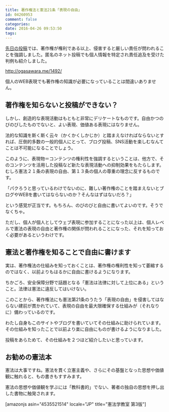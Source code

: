 ```yaml
---
title: 著作権法と憲法21条「表現の自由」
id: 04260953
comment: false
categories:
date: 2016-04-26 09:53:50
tags:
---
```


[先日の投稿](http://ogasawara.me/1492/)では、著作権が権利である以上、侵害すると厳しい責任が問われることを強調しました。匿名のネット投稿でも個人情報を特定され責任追及を受けた判例も紹介しました。

http://ogasawara.me/1492/

個人のWEB表現でも著作権の知識が必要になっていることは間違いありません。

<!--more-->

## 著作権を知らないと投稿ができない？

しかし、創造的な表現活動はもともと非常にデリケートなものです。自由かつのびのびしたものでないと、よい表現、価値ある表現にはなりません。

法的な知識を斯く斯く云々（かくかくしかじか）と踏まえなければならないとすれば、圧倒的多数の一般的個人にとって、ブログ投稿、SNS活動を楽しむなんてことは不可能になることでしょう。

このように、表現物＝コンテンツの権利性を強調するということは、他方で、そのコンテンツを活用した投稿など新たな表現活動への抑制効果をもたらします。むしろ憲法２１条の表現の自由、第１３条の個人の尊重の理念に反するものです。

「パクろうと思っているわけでないのに、難しい著作権のことを踏まえないとブログやWEBを書いてはならないのか？そんなはずはないだろ？」

という感覚が正当です。もちろん、のびのびと自由に書いてよいのです。そうでなくちゃ。

ただし、個人が個人としてウェブ表現に参加することになった以上は、個人レベルで憲法の表現の自由と著作権の関係が問われることになった、それを知っておく必要があるというわけです。

## 憲法と著作権を知ることで自由に書けます

実は、著作権法の仕組みを知っておくことは、著作権の権利性を知って萎縮するのではなく、以前よりもはるかに自由に書けるようになります。

ちかごろ、安全保障分野で話題となる「憲法は法律に対して上位にある」ということ。法律は憲法に違反してはいけない。

このことから、著作権法にも憲法第21条のうたう「表現の自由」を侵害してはならない建前が貫かれていて、表現の自由を最大限確保する仕組みが（それなりに）備わっているのです。

わたし自身もこのサイトやブログを書いていてその仕組みに助けられています。その仕組みを知ったことで以前より楽に自由にものが書けるようになりました。

投稿をあらためて、その仕組みを２つほど紹介したいと思っています。

## お勧めの憲法本

憲法は大事ですね。憲法を貫く立憲主義や、さらにその基盤となった思想や価値観に触れると、もの書きもすすみます。

憲法の思想や価値観を学ぶには「教科書的」でない、著者の独自の思想を押し出した書物に触発されます。

[amazonjs asin="4535521514" locale="JP" title="憲法学教室 第3版"]
